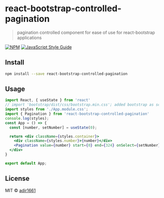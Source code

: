 # react-bootstrap-controlled-pagination

> pagination controlled component for ease of use for react-bootstrap applications

[![NPM](https://img.shields.io/npm/v/react-bootstrap-controlled-pagination.svg)](https://www.npmjs.com/package/react-bootstrap-controlled-pagination) [![JavaScript Style Guide](https://img.shields.io/badge/code_style-standard-brightgreen.svg)](https://standardjs.com)

## Install

```bash
npm install --save react-bootstrap-controlled-pagination
```

## Usage

```jsx
import React, { useState } from 'react'
// import 'bootstrap/dist/css/bootstrap.min.css'; added bootstrap as script tag in public/index.html
import styles from './App.module.css';
import { Pagination } from 'react-bootstrap-controlled-pagination'
console.log(styles);
const App = () => {
  const [number, setNumber] = useState(0);

  return <div className={styles.container}>
    <div className={styles.number}>{number}</div>
    <Pagination value={number} start={0} end={324} onSelect={setNumber}/>
  </div>
}

export default App;
```

## License

MIT © [adir1661](https://github.com/adir1661)
